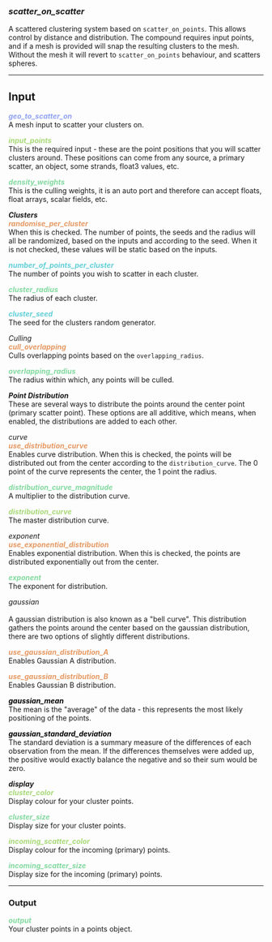 ### ***scatter_on_scatter***
A scattered clustering system based on `scatter_on_points`.  This allows control by distance and distribution.  The compound requires input points, and if a mesh is provided will snap the resulting clusters to the mesh.  Without the mesh it will revert to `scatter_on_points` behaviour, and scatters spheres.

***
## Input
<span style="color:#90A3F4">***geo_to_scatter_on***</span>
<br />A mesh input to scatter your clusters on.

<span style="color:#A8D977">***input_points***</span>
<br />This is the required input - these are the point positions that you will scatter clusters around.  These positions can come from any source, a primary scatter, an object, some strands, float3 values, etc.

<span style="color:#82D99F">***density_weights***</span>
<br />This is the culling weights, it is an auto port and therefore can accept floats, float arrays, scalar fields, etc.

***Clusters***<br />
<span style="color:#E69963">***randomise_per_cluster***</span>
<br />When this is checked. The number of points, the seeds and the radius will all be randomized, based on the inputs and according to the seed.  When it is not checked, these values will be static based on the inputs.

<span style="color:#62CFD9">***number_of_points_per_cluster***</span>
<br />The number of points you wish to scatter in each cluster.

<span style="color:#82D99F">***cluster_radius***</span>
<br />The radius of each cluster.

<span style="color:#62CFD9">***cluster_seed***</span>
<br />The seed for the clusters random generator.

*Culling*<br />
<span style="color:#E69963">***cull_overlapping***</span>
<br />Culls overlapping points based on the `overlapping_radius`.

<span style="color:#82D99F">***overlapping_radius***</span>
<br />The radius within which, any points will be culled.

***Point Distribution***<br />
These are several ways to distribute the points around the center point (primary scatter point).  These options are all additive, which means, when enabled, the distributions are added to each other.

*curve*<br />
<span style="color:#E69963">***use_distribution_curve***</span>
<br />Enables curve distribution.  When this is checked, the points will be distributed out from the center according to the `distribution_curve`.  The 0 point of the curve represents the center, the 1 point the radius.

<span style="color:#82D99F">***distribution_curve_magnitude***</span>
<br />A multiplier to the distribution curve.

<span style="color:#A8D977">***distribution_curve***</span>
<br />The master distribution curve.

*exponent*<br />
<span style="color:#E69963">***use_exponential_distribution***</span>
<br />Enables exponential distribution.  When this is checked, the points are distributed exponentially out from the center.

<span style="color:#82D99F">***exponent***</span>
<br />The exponent for distribution.

*gaussian*<br />
<br />A gaussian distribution is also known as a "bell curve". This distribution gathers the points around the center based on the gaussian distribution, there are two options of slightly different distributions.

<span style="color:#E69963">***use_gaussian_distribution_A***</span>
<br />Enables Gaussian A distribution.

<span style="color:#E69963">***use_gaussian_distribution_B***</span>
<br />Enables Gaussian B distribution.

<span style="color:#000000">***gaussian_mean***</span>
<br />The mean is the "average" of the data - this represents the most likely positioning of the points.

<span style="color:#000000">***gaussian_standard_deviation***</span>
<br />The standard deviation is a summary measure of the differences of each observation from the mean. If the differences themselves were added up, the positive would exactly balance the negative and so their sum would be zero.

***display***<br />
<span style="color:#A8D977">***cluster_color***</span>
<br />Display colour for your cluster points.

<span style="color:#82D99F">***cluster_size***</span>
<br />Display size for your cluster points.

<span style="color:#A8D977">***incoming_scatter_color***</span>
<br />Display colour for the incoming (primary) points.

<span style="color:#82D99F">***incoming_scatter_size***</span>
<br />Display size for the incoming (primary) points.

***
### Output
<span style="color:#82D99F">***output***</span>
<br />Your cluster points in a points object.

